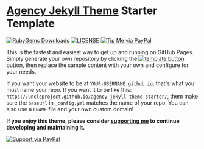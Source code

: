 # [Agency Jekyll Theme](https://github.com/uncleproject/agency) Starter Template
[![RubyGems Downloads](https://img.shields.io/gem/dt/jekyll-agency.svg)](https://rubygems.org/gems/jekyll-agency)
[![LICENSE](https://img.shields.io/badge/license-MIT-lightgrey.svg)](https://github.com/uncleproject/agency-jekyll-theme/blob/master/LICENSE.txt)
[![Tip Me via PayPal](https://img.shields.io/badge/PayPal-tip%20me-green.svg?logo=paypal)](https://www.paypal.me/uncleproject)

This is the fastest and easiest way to get up and running on GitHub Pages.
Simply generate your own repository by clicking the 
[![template button](https://img.shields.io/badge/-Use%20this%20template-brightgreen)](https://github.com/uncleproject/agency-jekyll-theme-starter/generate) button, 
then replace the sample content with your own and configure for your needs.

If you want your website to be at `YOUR-USERNAME.github.io`, that's what you must name your repo. If you want it to be like this: `https://uncleproject.github.io/agency-jekyll-theme-starter/`, them make sure the `baseurl` in `_config.yml` matches the name of your repo. You can also use a `CNAME` file and your own custom domain!

**If you enjoy this theme, please consider [supporting me](https://www.paypal.me/uncleproject) to continue developing and maintaining it.**

[![Support via PayPal](https://cdn.rawgit.com/twolfson/paypal-github-button/1.0.0/dist/button.svg)](https://www.paypal.me/uncleproject)
